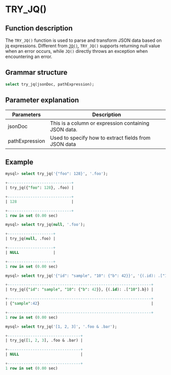 # **TRY_JQ()**

## **Function description**

The `TRY_JQ()` function is used to parse and transform JSON data based on jq expressions. Different from [`JQ()`](./jq.md), `TRY_JQ()` supports returning null value when an error occurs, while `JQ()` directly throws an exception when encountering an error.

## **Grammar structure**

```sql
select try_jq(jsonDoc, pathExpression);
```

## **Parameter explanation**

| Parameters | Description |
| ----| ----|
| jsonDoc | This is a column or expression containing JSON data. |
| pathExpression | Used to specify how to extract fields from JSON data |

## **Example**

```sql
mysql> select try_jq('{"foo": 128}', '.foo');

+----------------------------+
| try_jq({"foo": 128}, .foo) |

+----------------------------+
| 128                        |

+----------------------------+
1 row in set (0.00 sec)

mysql> select try_jq(null, '.foo');

+--------------------+
| try_jq(null, .foo) |

+--------------------+
| NULL               |

+--------------------+
1 row in set (0.00 sec)

mysql> select try_jq('{"id": "sample", "10": {"b": 42}}', '{(.id): .["10"].b}');

+---------------------------------------------------------------+
| try_jq({"id": "sample", "10": {"b": 42}}, {(.id): .["10"].b}) |

+---------------------------------------------------------------+
| {"sample":42}                                                 |

+---------------------------------------------------------------+
1 row in set (0.00 sec)

mysql> select try_jq('[1, 2, 3]', '.foo & .bar');

+--------------------------------+
| try_jq([1, 2, 3], .foo & .bar) |

+--------------------------------+
| NULL                           |

+--------------------------------+
1 row in set (0.00 sec)
```
